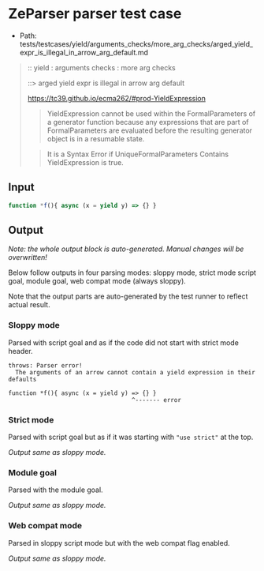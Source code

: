 # ZeParser parser test case

- Path: tests/testcases/yield/arguments_checks/more_arg_checks/arged_yield_expr_is_illegal_in_arrow_arg_default.md

> :: yield : arguments checks : more arg checks
>
> ::> arged yield expr is illegal in arrow arg default
>
> https://tc39.github.io/ecma262/#prod-YieldExpression
>
> > YieldExpression cannot be used within the FormalParameters of a generator function because any expressions that are part of FormalParameters are evaluated before the resulting generator object is in a resumable state.
>
> > It is a Syntax Error if UniqueFormalParameters Contains YieldExpression is true.


## Input


`````js
function *f(){ async (x = yield y) => {} }
`````

## Output

_Note: the whole output block is auto-generated. Manual changes will be overwritten!_

Below follow outputs in four parsing modes: sloppy mode, strict mode script goal, module goal, web compat mode (always sloppy).

Note that the output parts are auto-generated by the test runner to reflect actual result.

### Sloppy mode

Parsed with script goal and as if the code did not start with strict mode header.

`````
throws: Parser error!
  The arguments of an arrow cannot contain a yield expression in their defaults

function *f(){ async (x = yield y) => {} }
                                   ^------- error
`````

### Strict mode

Parsed with script goal but as if it was starting with `"use strict"` at the top.

_Output same as sloppy mode._

### Module goal

Parsed with the module goal.

_Output same as sloppy mode._

### Web compat mode

Parsed in sloppy script mode but with the web compat flag enabled.

_Output same as sloppy mode._
